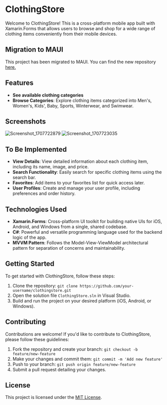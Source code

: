 # ClothingStore

Welcome to ClothingStore! This is a cross-platform mobile app built with Xamarin.Forms that allows users to browse and shop for a wide range of clothing items conveniently from their mobile devices.

## Migration to MAUI
This project has been migrated to MAUI. You can find the new repository <a href="[testRel/myLib](https://github.com/dinithiviranga/ClothingStore-MAUI">here.</a> 

## Features

- **See available clothing categories**
- **Browse Categories**: Explore clothing items categorized into Men's, Women's, Kids', Baby, Sports, Winterwear, and Swimwear.

## Screenshots

![Screenshot_1707722879](https://github.com/dinithiviranga/ClothingStore-XamarinForms/assets/8285865/2d1b81cd-d09c-4b4e-bc21-61d18055a84e)
![Screenshot_1707723035](https://github.com/dinithiviranga/ClothingStore-XamarinForms/assets/8285865/c14a4074-3a6d-4423-9933-58624c968b4b)

## To Be Implemented
- **View Details**: View detailed information about each clothing item, including its name, image, and price.
- **Search Functionality**: Easily search for specific clothing items using the search bar.
- **Favorites**: Add items to your favorites list for quick access later.
- **User Profiles**: Create and manage your user profile, including preferences and order history.

## Technologies Used

- **Xamarin.Forms**: Cross-platform UI toolkit for building native UIs for iOS, Android, and Windows from a single, shared codebase.
- **C#**: Powerful and versatile programming language used for the backend logic of the app.
- **MVVM Pattern**: Follows the Model-View-ViewModel architectural pattern for separation of concerns and maintainability.

## Getting Started

To get started with ClothingStore, follow these steps:

1. Clone the repository: `git clone https://github.com/your-username/clothingstore.git`
2. Open the solution file `ClothingStore.sln` in Visual Studio.
3. Build and run the project on your desired platform (iOS, Android, or Windows).

## Contributing

Contributions are welcome! If you'd like to contribute to ClothingStore, please follow these guidelines:

1. Fork the repository and create your branch: `git checkout -b feature/new-feature`
2. Make your changes and commit them: `git commit -m 'Add new feature'`
3. Push to your branch: `git push origin feature/new-feature`
4. Submit a pull request detailing your changes.

## License

This project is licensed under the [MIT License](LICENSE).
